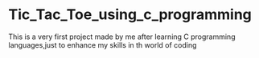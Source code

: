# Tic_Tac_Toe_using_c_programming

This is a very first project made by me after learning C programming languages,just to enhance my skills in th world of coding 
